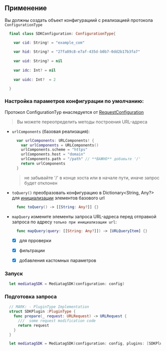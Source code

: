 
## Применение

Вы должны создать объект конфигурациий с реализацией протокола `ConfigurationType`

  ```swift
    final class SDKConfiguration: ConfigurationType{

      var cid: String! = "example_com"
      
      var hid: String? = "27fa89c8-e7af-435d-b0b7-0dd2b17b3fa7"
      
      var uid: String? = nil
      
      var idc: Int? = nil
      
      var uidc: Int?  = 2

    }
  ```
### Настройка параметров конфигурации по умолчанию:
Протокол ConfigurationTyp eнаследуется от [RequestConfiguration](https://github.com/miromax21/miromaxPod/blob/master/Sources/models/Configuration.swift)
> Вы можете переопределить методы построения URL-адреса
- `urlComponents` (базовая реализация):
  ```swift
    var urlComponents: URLComponents! {
      var urlComponents = URLComponents()
      urlComponents.scheme = "https"
      urlComponents.host = "domain" 
      urlComponents.path = "/path" // **ВАЖНО** добавьте '/'
      return urlComponents
    }
  ```
  > не забывайте '/' в конце хоста или в начале пути, иначе запрос будет отклонен

- `toQuery()` 
  преобразовать конфигурацию в Dictionary<String, Any?> для [инициализации](https://github.com/miromax21/miromaxPod#check-configuration) элементов базового url
  ```swift
    func toQuery() -> [[String: Any?]] {}
  ```

- `mapQuery` 
  измените элементы запроса URL-адреса перед отправкой запроса по адресу `только при инициализации url`:
  ```swift
    func mapQuery(query: [[String: Any?]]) -> [URLQueryItem] {}
  ```

   - [x] для прроверки
   - [x] фильтрации
   - [x] добавления кастомных параметров


### Запуск
```swift
  let mediatagSDK = MediatagSDK(configuration: config)
```
  
### Подготовка запроса
```swift
  // MARK: - PluginType Implementation
  struct SDKPlugin :PluginType {
    func prepare(_ request: URLRequest) -> URLRequest {
      ///  some request modification code
      return request
    }
  }

  let mediatagSDK = MediatagSDK(configuration: config, plugins: [SDKPlugin()])
  
```

